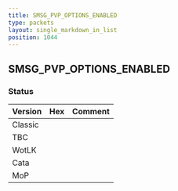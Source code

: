 ```yaml
---
title: SMSG_PVP_OPTIONS_ENABLED
type: packets
layout: single_markdown_in_list
position: 1044
---
```


## SMSG_PVP_OPTIONS_ENABLED

### Status

Version | Hex | Comment
---------- | ---------- | ----------
Classic |  |
TBC |  |
WotLK |  |
Cata |  |
MoP |  |